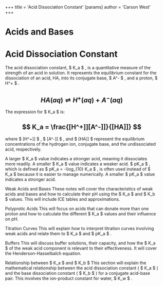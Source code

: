 +++
 title = 'Acid Dissociation Constant'
[params]
	author = 'Carson West'
+++
# Acids and Bases
# Acid Dissociation Constant

The acid dissociation constant,  $ K_a $ , is a quantitative measure of the strength of an acid in solution.  It represents the equilibrium constant for the dissociation of an acid, HA, into its conjugate base,  $ A^- $ , and a proton,  $ H^+ $ .

##  $$ HA(aq) \rightleftharpoons H^+(aq) + A^-(aq) $$  
The expression for  $ K_a $  is:

##  $$ K_a = \frac{[H^+]][A^-]]}{[HA]]} $$  
where  $ [H^+]] $ ,  $ [A^-]] $ , and  $ [HA]] $  represent the equilibrium concentrations of the hydrogen ion, conjugate base, and the undissociated acid, respectively.

A larger  $ K_a $  value indicates a stronger acid, meaning it dissociates more readily.  A smaller  $ K_a $  value indicates a weaker acid.   $ pK_a $ , which is defined as  $ pK_a = -\log_{10} K_a $ , is often used instead of  $ K_a $  because it is easier to manage numerically.  A smaller  $ pK_a $  value indicates a stronger acid.

Weak Acids and Bases  These notes will cover the characteristics of weak acids and bases and how to calculate their pH using the  $ K_a $  and  $ K_b $  values.  This will include ICE tables and approximations.

Polyprotic Acids  This will focus on acids that can donate more than one proton and how to calculate the different  $ K_a $  values and their influence on pH.

Titration Curves  This will explain how to interpret titration curves involving weak acids and relate them to  $ K_a $  and  $ pK_a $ .

Buffers  This will discuss buffer solutions, their capacity, and how the  $ K_a $  of the weak acid component is relevant to their effectiveness.  It will cover the Henderson-Hasselbalch equation.

Relationship between  $ K_a $  and  $ K_b $  This section will explain the mathematical relationship between the acid dissociation constant ( $ K_a $ ) and the base dissociation constant ( $ K_b $ ) for a conjugate acid-base pair.  This involves the ion-product constant for water,  $ K_w $ .
